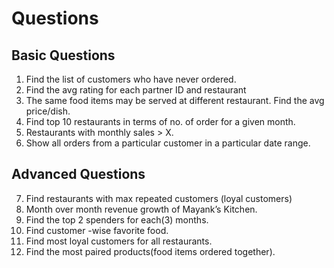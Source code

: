 # Questions
## Basic Questions
1. Find the list of customers who have never ordered.
2. Find the avg rating for each partner ID and restaurant
3. The same food items may be served at different restaurant. Find the avg price/dish.
4. Find top 10 restaurants in terms of no. of order for a given month.
5. Restaurants with monthly sales > X.
6. Show all orders from a particular customer in a particular date range.

## Advanced Questions
7. Find restaurants with max repeated customers (loyal customers)
8. Month over month revenue growth of Mayank’s Kitchen.
9. Find the top 2 spenders for each(3) months.
10. Find customer -wise favorite food.
11. Find most loyal customers for all restaurants.
12. Find the most paired products(food items ordered together).
